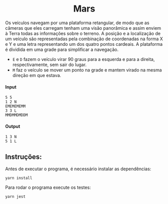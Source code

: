 <h1 align="center">Mars</h1>

Os veículos navegam por uma plataforma retangular, de modo que as câmeras que eles carregam tenham uma visão panorâmica e assim enviem à Terra todas as informações sobre o terreno. A posição e a localização de um veículo são representadas pela combinação de coordenadas na forma X e Y e uma letra representando um dos quatro pontos cardeais. A plataforma é dividida em uma grade para simplificar a navegação. 

- `E` e `D` fazem o veículo virar 90 graus para a esquerda e para a direita, respectivamente, sem sair do lugar.
- `M` faz o veículo se mover um ponto na grade e mantem virado na mesma direção em que estava.

#### Input
```
5 5
1 2 N
EMEMEMEMM
3 3 L
MMDMMDMDDM
```

#### Output
```
1 3 N
5 1 L
```

## Instruções:
Antes de executar o programa, é necessário instalar as dependências: 
```
yarn install 
```

Para rodar o programa execute os testes:
```
yarn jest 
```
